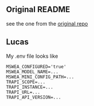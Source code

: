 ## Original README
see the one from the [original repo](https://github.com/SWE-agent/mini-swe-agent/blob/main/README.md)


## Lucas
My .env file looks like 
```
MSWEA_CONFIGURED='true'
MSWEA_MODEL_NAME=...
MSWEA_MINI_CONFIG_PATH=...
TRAPI_SCOPE=...
TRAPI_INSTANCE=...
TRAPI_URL=...
TRAPI_API_VERSION=...
```